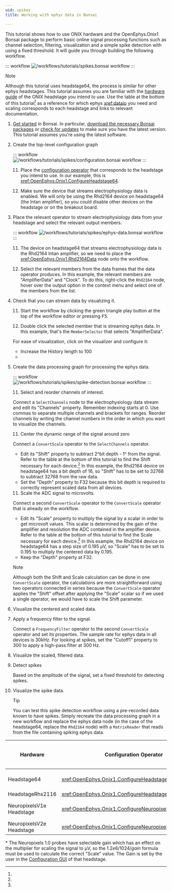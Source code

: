 ```yaml
---
uid: spikes
title: Working with ephys data in Bonsai

---
```


<!-- I think this tutorial should use a file to show the actual spike data and then show how to modify it for online data -->

This tutorial shows  how to use ONIX hardware and the OpenEphys.Onix1 Bonsai package to perform basic online signal processing
functions such as channel selection, filtering, visualization and a simple spike detection with using a fixed threshold.
It will guide you through building the following workflow. 

::: workflow
![/workflows/tutorials/spikes.bonsai workflow](../../workflows/tutorials/spikes/spikes.bonsai)
:::

> [!NOTE]
> Although this tutorial uses headstage64, the process is similar for
> other ephys headstages. This tutorial assumes you are familiar with the [hardware guide](xref:hardware) of the 
> ONIX headstage you intend to use. Use the table at the bottom of this tutorial[^1] as a reference for which ephys <xref:dataio> you need
> and scaling corresponds to each headstage and links to relevant documentation. 

1. [Get started](xref:getting-started) in Bonsai. In particular, 
   [download the necessary Bonsai packages](xref:install-configure-bonsai#install-packages-in-bonsai) or 
   [check for updates](xref:install-configure-bonsai#update-packages-in-bonsai) to make sure you have the latest version. This tutorial assumes you're using the
   latest software.

1. Create the top-level configuration graph
    
    ::: workflow
    ![/workflows/tutorials/spikes/configuration.bonsai workflow](../../workflows/tutorials/spikes/configuration.bonsai)
    :::

    11. Place the [configuration operator](xref:configure) that corresponds to
    the headstage you intend to use. In our example, this is <xref:OpenEphys.Onix1.ConfigureHeadstage64>.

    11. Make sure the device that streams electrophysiology data is enabled. We will only be using the Rhd2164 device on headstage64 (the Intan amplifier), so you could disable other devices on the headstage or on the breakout board.
    
1. Place the relevant operator to stream electrophysiology data from your headstage and select the relevant output members.

    ::: workflow
    ![/workflows/tutorials/spikes/ephys-data.bonsai workflow](../../workflows/tutorials/spikes/ephys-data.bonsai)
    :::
  
    11. The device on headstage64 that streams electrophysiology data is the Rhd2164 Intan
    amplifier, so we need to place the <xref:OpenEphys.Onix1.Rhd2164Data> node onto the workflow.
    
    11. Select the relevant members from the data frames that the data operator produces. In this example, the relevant members are
    "AmplifierData" and "Clock". To do this, right-click the `Rhd2164` node, hover over the output option in the context menu and select one of the members from the list.

    <!-- placeholder for visual demonstrating the output member selection -->

1. Check that you can stream data by visualizing it. 

    11. Start the workflow by clicking the green triangle play
    button at the top of the workflow editor or pressing <kbd>F5</kbd>.
    
    11. Double click the selected member that is streaming ephys data. In this example,
    that's the `MemberSelector` that selects "AmplifierData".

    For ease of visualization, click on the visualizer and configure it:
    - Increase the History length to 100
    - 

    <!-- placeholder for visual demonstrating the output member selection -->

    <!-- Now stop the workflow -->

1. Create the data processing graph for processing the ephys data.

    ::: workflow
    ![/workflows/tutorials/spikes/spike-detection.bonsai workflow](../../workflows/tutorials/spikes/spike-detection.bonsai)
    :::

    11. Select and reorder channels of interest.
    
    Connect a `SelectChannels` node to the electrophysiology data stream and edit its "Channels" property.
    Remember indexing starts at 0. Use commas to separate multiple channels and brackets for ranges.
    Reorder channels by writing the channel numbers in the order in which you want to visualize the channels.
    
    11. Center the dynamic range of the signal around zero
    
    Connect a `ConvertScale` operator to the `SelectChannels` operator.
    - Edit its "Shift" property to subtract 2^bit depth - 1^ from the signal. Refer to the table at the bottom of this tutorial to find the Shift necessary for each device.[^1]
    In this example, the Rhd2164 device on headstage64 has a bit depth of 16, so "Shift" has to be set to 32768 to subtract 32768 from the raw data.
    - Set the "Depth" property to F32 because this bit depth is required to correctly represent scaled data from all devices.

    11. Scale the ADC signal to microvolts.
    
    Connect a second `ConvertScale` operator to the `ConvertScale` operator that is already on the workflow.
    - Edit its "Scale" property to multiply the signal by a scalar in order to get microvolt values. This scalar is determined by the gain of the amplifier and resolution the ADC contained in the amplifier device. Refer to the table at the bottom of this tutorial to find the Scale necessary for each device.[^1]
    In this example, the Rhd2164 device on headstage64 has a step size of 0.195 μV, so "Scale" has to be set to 0.195 to multiply the centered data by 0.195.
    - Keep the "Depth" property at F32.

    > [!NOTE]
    > Although both the Shift and Scale calculation can be done in one `ConvertScale` operator, the calculations are more straightforward using two operators
    > connected in series because the `ConvertScale` operator applies the "Shift" offset after applying the "Scale" scalar so if we used a single operator,
    > we would have to scale the Shift parameter.
    
1. Visualize the centered and scaled data.

    <!-- placeholder for visual demonstrating the scaled data -->

1. Apply a frequency filter to the signal.

    Connect a `FrequencyFilter` operator to the second `ConvertScale` operator and set its properties.
    The sample rate for ephys data in all devices is 30kHz.
    For looking at spikes, set the "Cutoff1" property to 300 to apply a high-pass filter at 300 Hz. 

1. Visualize the scaled, filtered data.

    <!-- placeholder for visual demonstrating the scaled, filtered data -->

1. Detect spikes

    Based on the amplitude of the signal, set a fixed threshold for detecting spikes. <!-- discuss these details -->

1. Visualize the spike data.

    <!-- placeholder for visual demonstrating the spike data -->

    > [!TIP] 
    > You can test this spike detection workflow using a pre-recorded data known to have spikes. Simply recreate the
    > data processing graph in a new workflow and replace the ephys data node (in the case of the headstage64, replace
    > the `Rhd2164` node) with a `MatrixReader` that reads from the file containing spiking ephys data.
    
<!-- > [!TIP] 
> If you choose to save data, make sure you place the `MatrixWriter` operator before filtering and scaling to save raw
> data instead of scaled or scaled, filtered data. The `FrequencyFilter` operator could remove signals from a bandwidth
> of interest and the second `ConvertScale` value increase the size of your data without increasing meaningful
> information.  -->

[^1]:

| Hardware                     | Configuration Operator                                  | Amplifier Device (ephys amplifier/spike channels)                                                                       | Ephys Data Operator                       | Data Frame                                     | Shift  | Scale                  |
|------------------------------|---------------------------------------------------------|-------------------------------------------------------------------------------------------------------------------------|-------------------------------------------|------------------------------------------------|--------|------------------------|
| Headstage64                  | <xref:OpenEphys.Onix1.ConfigureHeadstage64>             | [Intan Rhd2164 (amplifier channels)](https://intantech.com/files/Intan_RHD2164_datasheet.pdf)                           | <xref:OpenEphys.Onix1.Rhd2164Data>        | <xref:OpenEphys.Onix1.Rhd2164DataFrame>        | -32768 | 0.195                  |
| HeadstageRhs2116             | <xref:OpenEphys.Onix1.ConfigureHeadstageRhs2116>        | [Intan Rhs2116](https://intantech.com/files/Intan_RHS2116_datasheet.pdf)                                                | <xref:OpenEphys.Onix1.Rhs2116Data>        | <xref:OpenEphys.Onix1.Rhs2116DataFrame>        | -32768 | 0.195                  |
| NeuropixelsV1e<wbr>Headstage | <xref:OpenEphys.Onix1.ConfigureNeuropixelsV1eHeadstage> | [Neuropixels 1.0 probe (AP band)](https://www.neuropixels.org/_files/ugd/328966_c5e4d31e8a974962b5eb8ec975408c9f.pdf)   | <xref:OpenEphys.Onix1.NeuropixelsV1eData> | <xref:OpenEphys.Onix1.NeuropixelsV1DataFrame>  | -512   | $1.2e6/1024/gain$*     |
| NeuropixelsV2e<wbr>Headstage | <xref:OpenEphys.Onix1.ConfigureNeuropixelsV2eHeadstage> | [Neuropixels 2.0 probe](https://www.neuropixels.org/_files/ugd/328966_2b39661f072d405b8d284c3c73588bc6.pdf)             | <xref:OpenEphys.Onix1.NeuropixelsV2eData> | <xref:OpenEphys.Onix1.NeuropixelsV2eDataFrame> | -2048  | 2.4414                 |


\* The Neuropixels 1.0 probes have selectable gain which has an effect on the multiplier for scaling the signal to μV, so the $1.2e6/1024/gain$ formula must be used to calculate the correct "Scale" value. The Gain is set by the user in the [Configuration GUI](xref:np1e_gui) of that headstage.